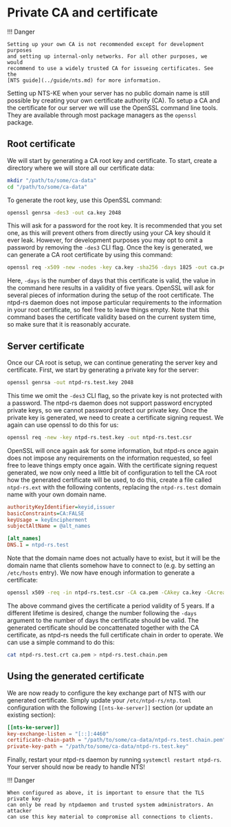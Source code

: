 # Private CA and certificate

!!! Danger

    Setting up your own CA is not recommended except for development purposes
    and setting up internal-only networks. For all other purposes, we would
    recommend to use a widely trusted CA for issueing certificates. See the
    [NTS guide](../guide/nts.md) for more information.

Setting up NTS-KE when your server has no public domain name is still possible
by creating your own certificate authority (CA). To setup a CA and the
certificate for our server we will use the OpenSSL command line tools. They are
available through most package managers as the `openssl` package.

## Root certificate
We will start by generating a CA root key and certificate. To start, create a
directory where we will store all our certificate data:

```sh
mkdir "/path/to/some/ca-data"
cd "/path/to/some/ca-data"
```

To generate the root key, use this OpenSSL command:

```sh
openssl genrsa -des3 -out ca.key 2048
```

This will ask for a password for the root key. It is recommended that you set
one, as this will prevent others from directly using your CA key should it ever
leak. However, for development purposes you may opt to omit a password by
removing the `-des3` CLI flag. Once the key is generated, we can generate a CA
root certificate by using this command:

```sh
openssl req -x509 -new -nodes -key ca.key -sha256 -days 1825 -out ca.pem
```

Here, `-days` is the number of days that this certificate is valid, the value in
the command here results in a validity of five years. OpenSSL will ask for
several pieces of information during the setup of the root certificate. The
ntpd-rs daemon does not impose particular requirements to the information in
your root certificate, so feel free to leave things empty. Note that this
command bases the certificate validity based on the current system time, so make
sure that it is reasonably accurate.

## Server certificate
Once our CA root is setup, we can continue generating the server key and
certificate. First, we start by generating a private key for the server:

```sh
openssl genrsa -out ntpd-rs.test.key 2048
```

This time we omit the `-des3` CLI flag, so the private key is not protected with
a password. The ntpd-rs daemon does not support password encrypted private keys,
so we cannot password protect our private key. Once the private key is
generated, we need to create a certificate signing request. We again can use
openssl to do this for us:

```sh
openssl req -new -key ntpd-rs.test.key -out ntpd-rs.test.csr
```

OpenSSL will once again ask for some information, but ntpd-rs once again does
not impose any requirements on the information requested, so feel free to leave
things empty once again. With the certificate signing request generated, we now
only need a little bit of configuration to tell the CA root how the generated
certificate will be used, to do this, create a file called `ntpd-rs.ext` with
the following contents, replacing the `ntpd-rs.test` domain name with your own
domain name.

```ini
authorityKeyIdentifier=keyid,issuer
basicConstraints=CA:FALSE
keyUsage = keyEncipherment
subjectAltName = @alt_names

[alt_names]
DNS.1 = ntpd-rs.test
```

Note that the domain name does not actually have to exist, but it will be the
domain name that clients somehow have to connect to (e.g. by setting an
`/etc/hosts` entry). We now have enough information to generate a certificate:

```sh
openssl x509 -req -in ntpd-rs.test.csr -CA ca.pem -CAkey ca.key -CAcreateserial -out ntpd-rs.test.crt -days 1825 -sha256 -extfile ntpd-rs.ext
```

The above command gives the certificate a period validity of 5 years. If a
different lifetime is desired, change the number following the `-days` argument
to the number of days the certificate should be valid. The generated certificate
should be concattenated together with the CA certificate, as ntpd-rs needs the
full certificate chain in order to operate. We can use a simple command to do
this:

```sh
cat ntpd-rs.test.crt ca.pem > ntpd-rs.test.chain.pem
```

## Using the generated certificate
We are now ready to configure the key exchange part of NTS with our generated
certificate. Simply update your `/etc/ntpd-rs/ntp.toml` configuration with the
following `[[nts-ke-server]]` section (or update an existing section):

```toml
[[nts-ke-server]]
key-exchange-listen = "[::]:4460"
certificate-chain-path = "/path/to/some/ca-data/ntpd-rs.test.chain.pem"
private-key-path = "/path/to/some/ca-data/ntpd-rs.test.key"
```

Finally, restart your ntpd-rs daemon by running `systemctl restart ntpd-rs`.
Your server should now be ready to handle NTS!

!!! Danger

    When configured as above, it is important to ensure that the TLS private key
    can only be read by ntpdaemon and trusted system administrators. An attacker
    can use this key material to compromise all connections to clients.
